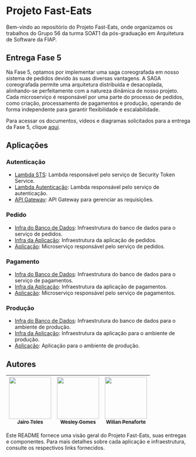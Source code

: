 # Projeto Fast-Eats

Bem-vindo ao repositório do Projeto Fast-Eats, onde organizamos os trabalhos do Grupo 56 da turma SOAT1 da pós-graduação em Arquitetura de Software da FIAP.

## Entrega Fase 5

Na Fase 5, optamos por implementar uma saga coreografada em nosso sistema de pedidos devido às suas diversas vantagens. A SAGA coreografada permite uma arquitetura distribuída e desacoplada, alinhando-se perfeitamente com a natureza dinâmica de nosso projeto. Cada microserviço é responsável por uma parte do processo de pedidos, como criação, processamento de pagamentos e produção, operando de forma independente para garantir flexibilidade e escalabilidade.

Para acessar os documentos, vídeos e diagramas solicitados para a entrega da Fase 5, clique [aqui](https://1drv.ms/b/s!AumrZPBkIvJTh-xKmz8sLQ1C7LFX0w?e=fMqeec).

## Aplicações

### Autenticação

- [Lambda STS](https://github.com/FIAP-Grupo56-SOAT1/LAMBDA_STS_FAST-EATS): Lambda responsável pelo serviço de Security Token Service.
- [Lambda Autenticação](https://github.com/FIAP-Grupo56-SOAT1/LAMBDA_AUTH_FAST-EATS): Lambda responsável pelo serviço de autenticação.
- [API Gateway](https://github.com/FIAP-Grupo56-SOAT1/INFRA_API_GATEWAY_FAST-EATS): API Gateway para gerenciar as requisições.

### Pedido

- [Infra do Banco de Dados](https://github.com/FIAP-Grupo56-SOAT1/INFRA_DB_FAST-EATS): Infraestrutura do banco de dados para o serviço de pedidos.
- [Infra da Aplicação](https://github.com/FIAP-Grupo56-SOAT1/INFRA_ECS_FAST-EATS): Infraestrutura da aplicação de pedidos.
- [Aplicação](https://github.com/FIAP-Grupo56-SOAT1/MICROSERV_PEDIDO_FAST-EATS): Microserviço responsável pelo serviço de pedidos.

### Pagamento

- [Infra do Banco de Dados](https://github.com/FIAP-Grupo56-SOAT1/INFRA_DB_PAGAMENTO_FAST-EATS): Infraestrutura do banco de dados para o serviço de pagamentos.
- [Infra da Aplicação](https://github.com/FIAP-Grupo56-SOAT1/INFRA_ECS_PAGAMENTO_FAST-EATS): Infraestrutura da aplicação de pagamentos.
- [Aplicação](https://github.com/FIAP-Grupo56-SOAT1/MICROSERV_PAGAMENTO_FAST-EATS): Microserviço responsável pelo serviço de pagamentos.

### Produção

- [Infra do Banco de Dados](https://github.com/FIAP-Grupo56-SOAT1/INFRA_DB_PRODUCAO_FAST-EATS): Infraestrutura do banco de dados para o ambiente de produção.
- [Infra da Aplicação](https://github.com/FIAP-Grupo56-SOAT1/INFRA_ECS_PRODUCAO_FAST-EATS): Infraestrutura da aplicação para o ambiente de produção.
- [Aplicação](https://github.com/FIAP-Grupo56-SOAT1/MICROSERV_PRODUCAO_FAST-EATS): Aplicação para o ambiente de produção.

## Autores

| [<img src="https://avatars.githubusercontent.com/u/5077265?v=4" width=115><br><sub>Jairo Teles</sub>](https://github.com/hardtelles) | [<img src="https://avatars.githubusercontent.com/u/47258234?v=4" width=115><br><sub>Wesley Gomes</sub>](https://github.com/Wesley-Gomes) | [<img src="https://avatars.githubusercontent.com/u/9051956?v=4" width=115><br><sub>Wilian Penaforte</sub>](https://github.com/wilianpenaforte) |
| :--------------------------------------------------------------------------------------------------------------------------------------: | :----------------------------------------------------------------------------------------------------------------------------------: | :--------------------------------------------------------------------------------------------------------------------------------------------: |

Este README fornece uma visão geral do Projeto Fast-Eats, suas entregas e componentes. Para mais detalhes sobre cada aplicação e infraestrutura, consulte os respectivos links fornecidos.
